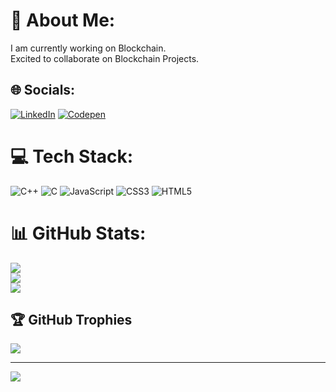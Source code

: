 # 💫 About Me:
I am currently working on Blockchain.<br>Excited to collaborate on Blockchain Projects.<br>


## 🌐 Socials:
[![LinkedIn](https://img.shields.io/badge/LinkedIn-%230077B5.svg?logo=linkedin&logoColor=white)](https://linkedin.com/in/https://www.linkedin.com/in/shreya-sharma-b422b9204/) [![Codepen](https://img.shields.io/badge/Codepen-000000?style=for-the-badge&logo=codepen&logoColor=white)](https://codepen.io/Shreyaa710) 

# 💻 Tech Stack:
![C++](https://img.shields.io/badge/c++-%2300599C.svg?style=for-the-badge&logo=c%2B%2B&logoColor=white) ![C](https://img.shields.io/badge/c-%2300599C.svg?style=for-the-badge&logo=c&logoColor=white) ![JavaScript](https://img.shields.io/badge/javascript-%23323330.svg?style=for-the-badge&logo=javascript&logoColor=%23F7DF1E) ![CSS3](https://img.shields.io/badge/css3-%231572B6.svg?style=for-the-badge&logo=css3&logoColor=white) ![HTML5](https://img.shields.io/badge/html5-%23E34F26.svg?style=for-the-badge&logo=html5&logoColor=white)
# 📊 GitHub Stats:
![](https://github-readme-stats.vercel.app/api?username=Shreyaa710&theme=dark&hide_border=true&include_all_commits=true&count_private=true)<br/>
![](https://github-readme-streak-stats.herokuapp.com/?user=Shreyaa710&theme=dark&hide_border=true)<br/>
![](https://github-readme-stats.vercel.app/api/top-langs/?username=Shreyaa710&theme=dark&hide_border=true&include_all_commits=true&count_private=true&layout=compact)

## 🏆 GitHub Trophies
![](https://github-profile-trophy.vercel.app/?username=Shreyaa710&theme=radical&no-frame=true&no-bg=false&margin-w=4)

---
[![](https://visitcount.itsvg.in/api?id=Shreyaa710&icon=0&color=0)](https://visitcount.itsvg.in)

<!-- Proudly created with GPRM ( https://gprm.itsvg.in ) -->

